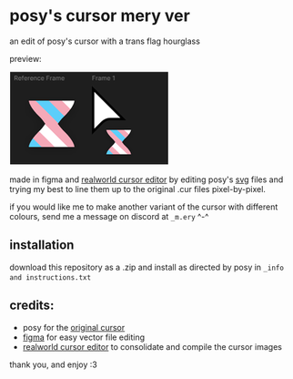 # posy's cursor mery ver
an edit of posy's cursor with a trans flag hourglass

preview:

![images of the edited cursors](https://github.com/leg7075/posy/blob/main/preview.png?raw=true)

made in figma and [realworld cursor editor](https://www.rw-designer.com/cursor-maker) by editing posy's [svg](https://michieldb.nl/other/cursors/posys-cursors-vectors-v4-svg.svg) files and trying my best to line them up to the original .cur files pixel-by-pixel.

if you would like me to make another variant of the cursor with different colours, send me a message on discord at `_m.ery` ^-^

## installation

download this repository as a .zip and install as directed by posy in `_info and instructions.txt`

## credits:
- posy for the [original cursor](https://michieldb.nl/other/cursors/)
- [figma](https://www.figma.com/) for easy vector file editing
- [realworld cursor editor](https://www.rw-designer.com/cursor-maker) to consolidate and compile the cursor images

thank you, and enjoy :3